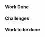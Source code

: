 <!--

---
categories:
  - GSoC
  - <year of completing GSoC>
  - StatusReport
student: <name>
organisation: coala
organisation_link: https://coala.io
project: <project title>
project_link: <project link>
report_year: <year of completing GSoC>
tarball: <tarball of patches' link>
sha256sum: <sha256sum of tarball>
mentors: >
  [mentor1]<link1> & [mentor2]<link2>
phase:
  - Bonding : <bonding milestone link>
  - Phase 1 : <phase1 milestone link>
  - Phase 2 : <phase2 milestone link>
  - Phase 3 : <phase3 milestone link>
bio: >
  <your bio goes here>
social:
  - GitHub:
      - username: <github username>
      - link: https://github.com/<github username>
  - GitLab:
      - username: <gitlab username>
      - link: https://gitlab.com/<gitlab username>
  - Gitter:
      - username: <gitter username>
      - link: https://gitter.im/<gitter username>
  - HackerRank:
      - username: <hackerrank username>
      - link: https://hackerrank.com/<hackerrank username>
  - OpenHub:
      - username: <openhub username>
      - link: https://openhub.net/accounts/<openhub username>
email: <email>
blog: <link to your blog>
activity:
  - 1:
      - repo: cEPs
      - link: https://github.com/coala/cEPs/commit/e9f75878
      - details: >
          "cEP-0019.md: Meta-review system"
  - <number>:
      - repo: <repo name>
      - link: <link>
      - details: >
          <details>
---

-->

### <project title>

#### Work Done

<!-- description goes here -->

#### Challenges

<!-- Challenges faced goes here -->

#### Work to be done

<!-- pending work goes here -->
